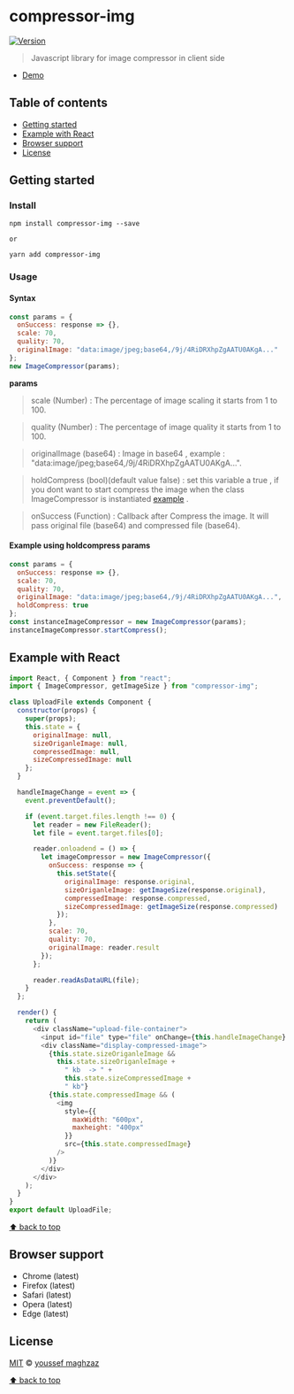 # compressor-img

[![Version](https://img.shields.io/npm/v/compressor-img.svg)](https://www.npmjs.com/package/compressor-img)

> Javascript library for image compressor in client side

- [Demo](https://compressor-img.firebaseapp.com)

## Table of contents

- [Getting started](#getting-started)
- [Example with React](#example-with-react)
- [Browser support](#browser-support)
- [License](#license)

## Getting started

### Install

```shell
npm install compressor-img --save

or

yarn add compressor-img
```

### Usage

#### Syntax

```js
const params = {
  onSuccess: response => {},
  scale: 70,
  quality: 70,
  originalImage: "data:image/jpeg;base64,/9j/4RiDRXhpZgAATU0AKgA..."
};
new ImageCompressor(params);
```

**params**

> scale (Number) : The percentage of image scaling it starts from 1 to 100.

> quality (Number) : The percentage of image quality it starts from 1 to 100.

> originalImage (base64) : Image in base64 , example : "data:image/jpeg;base64,/9j/4RiDRXhpZgAATU0AKgA...".

> holdCompress (bool)(default value false) : set this variable a true , if you dont want to start compress the image when the class ImageCompressor is instantiated [example](#example-using-holdcompress-params) .

> onSuccess (Function) : Callback after Compress the image. It will pass original file (base64) and compressed file (base64).

#### Example using holdcompress params

```js
const params = {
  onSuccess: response => {},
  scale: 70,
  quality: 70,
  originalImage: "data:image/jpeg;base64,/9j/4RiDRXhpZgAATU0AKgA...",
  holdCompress: true
};
const instanceImageCompressor = new ImageCompressor(params);
instanceImageCompressor.startCompress();
```

## Example with React

```js
import React, { Component } from "react";
import { ImageCompressor, getImageSize } from "compressor-img";

class UploadFile extends Component {
  constructor(props) {
    super(props);
    this.state = {
      originalImage: null,
      sizeOriganleImage: null,
      compressedImage: null,
      sizeCompressedImage: null
    };
  }

  handleImageChange = event => {
    event.preventDefault();

    if (event.target.files.length !== 0) {
      let reader = new FileReader();
      let file = event.target.files[0];

      reader.onloadend = () => {
        let imageCompressor = new ImageCompressor({
          onSuccess: response => {
            this.setState({
              originalImage: response.original,
              sizeOriganleImage: getImageSize(response.original),
              compressedImage: response.compressed,
              sizeCompressedImage: getImageSize(response.compressed)
            });
          },
          scale: 70,
          quality: 70,
          originalImage: reader.result
        });
      };

      reader.readAsDataURL(file);
    }
  };

  render() {
    return (
      <div className="upload-file-container">
        <input id="file" type="file" onChange={this.handleImageChange} />
        <div className="display-compressed-image">
          {this.state.sizeOriganleImage &&
            this.state.sizeOriganleImage +
              " kb  -> " +
              this.state.sizeCompressedImage +
              " kb"}
          {this.state.compressedImage && (
            <img
              style={{
                maxWidth: "600px",
                maxheight: "400px"
              }}
              src={this.state.compressedImage}
            />
          )}
        </div>
      </div>
    );
  }
}
export default UploadFile;
```

[⬆ back to top](#table-of-contents)

## Browser support

- Chrome (latest)
- Firefox (latest)
- Safari (latest)
- Opera (latest)
- Edge (latest)

## License

[MIT](https://opensource.org/licenses/MIT) © [youssef maghzaz](https://github.com/ysfmag)

[⬆ back to top](#table-of-contents)
